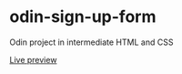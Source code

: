 # odin-sign-up-form
Odin project in intermediate HTML and CSS

[Live preview](http://raw.githack.com/mart-in-a-jar/odin-sign-up-form/main/index.html)
